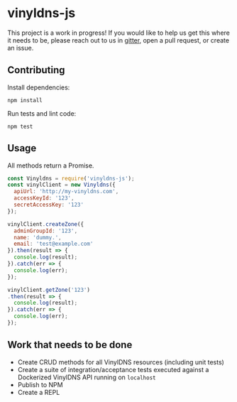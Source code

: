 # vinyldns-js

This project is a work in progress! If you would like to help us get this where it needs to be, please reach out to us in [gitter](https://gitter.im/vinyldns), open a pull request, or create an issue.

## Contributing

Install dependencies:

```
npm install
```

Run tests and lint code:

```
npm test
```

## Usage

All methods return a Promise.

```javascript
const Vinyldns = require('vinyldns-js');
const vinylClient = new Vinyldns({
  apiUrl: 'http://my-vinyldns.com',
  accessKeyId: '123',
  secretAccessKey: '123'
});

vinylClient.createZone({
  adminGroupId: '123',
  name: 'dummy.',
  email: 'test@example.com'
}).then(result => {
  console.log(result);
}).catch(err => {
  console.log(err);
});

vinylClient.getZone('123')
.then(result => {
  console.log(result);
}).catch(err => {
  console.log(err);
});
```

## Work that needs to be done

* Create CRUD methods for all VinylDNS resources (including unit tests)
* Create a suite of integration/acceptance tests executed against a Dockerized VinylDNS API running on `localhost`
* Publish to NPM
* Create a REPL
